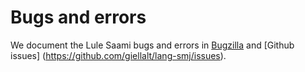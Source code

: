 Bugs and errors
============

We document the Lule Saami bugs and errors in [Bugzilla](http://giellatekno.uit.no/bugzilla/) and [Github issues] (https://github.com/giellalt/lang-smj/issues).